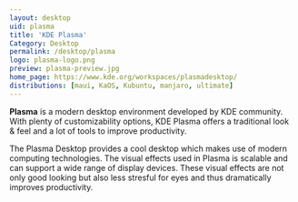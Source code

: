 ```yaml
---
layout: desktop
uid: plasma
title: 'KDE Plasma'
Category: Desktop
permalink: /desktop/plasma
logo: plasma-logo.png
preview: plasma-preview.jpg
home_page: https://www.kde.org/workspaces/plasmadesktop/
distributions: [maui, KaOS, Kubuntu, manjaro, ultimate]
---
```


**Plasma** is a modern desktop environment developed by KDE community. With plenty of customizability options,
KDE Plasma offers a traditional look & feel and a lot of tools to improve productivity.

The Plasma Desktop provides a cool desktop which makes use of modern computing technologies. 
The visual effects used in Plasma is scalable and can support a wide range of display devices. These 
visual effects are not only good looking but also less stresful for eyes and thus dramatically
improves productivity. 
